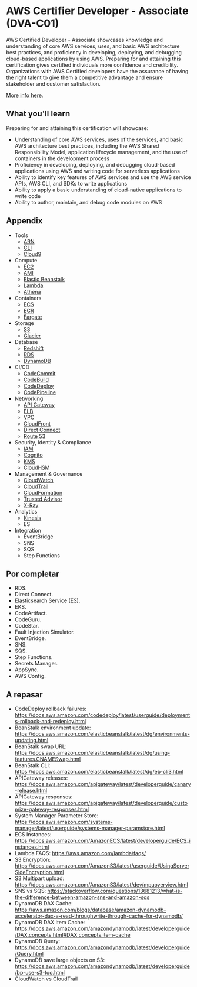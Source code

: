# AWS Certifier Developer - Associate (DVA-C01)

AWS Certified Developer - Associate showcases knowledge and understanding of core AWS services, uses, and basic AWS architecture best practices, and proficiency in developing, deploying, and debugging cloud-based applications by using AWS. Preparing for and attaining this certification gives certified individuals more confidence and credibility. Organizations with AWS Certified developers have the assurance of having the right talent to give them a competitive advantage and ensure stakeholder and customer satisfaction.

[More info here](https://aws.amazon.com/certification/certified-developer-associate/?nc1=h_ls).

## What you'll learn
Preparing for and attaining this certification will showcase:

- Understanding of core AWS services, uses of the services, and basic AWS architecture best practices, including the AWS Shared Responsibility Model, application lifecycle management, and the use of containers in the development process
- Proficiency in developing, deploying, and debugging cloud-based applications using AWS and writing code for serverless applications
- Ability to identify key features of AWS services and use the AWS service APIs, AWS CLI, and SDKs to write applications
- Ability to apply a basic understanding of cloud-native applications to write code
- Ability to author, maintain, and debug code modules on AWS

## Appendix

- Tools
    - [ARN](ARN.md)
    - [CLI](CLI.md)
    - [Cloud9](Cloud9.md)
- Compute
    - [EC2](EC2.md)
    - [AMI](EC2.md#ami)
    - [Elastic Beanstalk](ElasticBeanstalk.md)
    - [Lambda](Lambda.md)
    - [Athena](Athena.md)
- Containers
    - [ECS](ECS.md)
    - [ECR](ECR.md)
    - [Fargate](Fargate.md)
- Storage
    - [S3](S3.md)
    - [Glacier](S3.md#storage-classes)
- Database
    - [Redshift](Redshift.md)
    - [RDS](RDS.md)
    - [DynamoDB](DynamoDB.md)
- CI/CD
    - [CodeCommit](CodeCommit.md)
    - [CodeBuild](CodeBuild.md)
    - [CodeDeploy](CodeDeploy.md)
    - [CodePipeline](CodePipeline.md)
- Networking
    - [API Gateway](APIGateway.md)
    - [ELB](ELB.md)
    - [VPC](VPC.md)
    - [CloudFront](CloudFront.md)
    - [Direct Connect](DirectConnect.md)
    - [Route 53](Route53.md)
- Security, Identity & Compliance
    - [IAM](IAM.md)
    - [Cognito](Cognito.md)
    - [KMS](KMS.md)
    - [CloudHSM](CloudHSM.md)
- Management & Governance
    - [CloudWatch](CloudWatch.md)
    - [CloudTrail](CloudTrail.md)
    - [CloudFormation](CloudFormation.md)
    - [Trusted Advisor](TrustedAdvisor.md)
    - [X-Ray](XRay.md)
- Analytics
    - [Kinesis](Kinesis.md)
    - ES
- Integration
    - EventBridge
    - SNS
    - SQS
    - Step Functions

## Por completar

- RDS.
- Direct Connect.
- Elasticsearch Service (ES).
- EKS.
- CodeArtifact.
- CodeGuru.
- CodeStar.
- Fault Injection Simulator.
- EventBridge.
- SNS.
- SQS.
- Step Functions.
- Secrets Manager.
- AppSync.
- AWS Config.

## A repasar
- CodeDeploy rollback failures: https://docs.aws.amazon.com/codedeploy/latest/userguide/deployments-rollback-and-redeploy.html
- BeanStalk environment update: https://docs.aws.amazon.com/elasticbeanstalk/latest/dg/environments-updating.html
- BeanStalk swap URL: https://docs.aws.amazon.com/elasticbeanstalk/latest/dg/using-features.CNAMESwap.html
- BeanStalk CLI: https://docs.aws.amazon.com/elasticbeanstalk/latest/dg/eb-cli3.html
- APIGateway releases: https://docs.aws.amazon.com/apigateway/latest/developerguide/canary-release.html
- APIGateway responses: https://docs.aws.amazon.com/apigateway/latest/developerguide/customize-gateway-responses.html
- System Manager Parameter Store: https://docs.aws.amazon.com/systems-manager/latest/userguide/systems-manager-paramstore.html
- ECS Instances: https://docs.aws.amazon.com/AmazonECS/latest/developerguide/ECS_instances.html
- Lambda FAQS: https://aws.amazon.com/lambda/faqs/
- S3 Encryption: https://docs.aws.amazon.com/AmazonS3/latest/userguide/UsingServerSideEncryption.html
- S3 Multipart upload: https://docs.aws.amazon.com/AmazonS3/latest/dev/mpuoverview.html
- SNS vs SQS: https://stackoverflow.com/questions/13681213/what-is-the-difference-between-amazon-sns-and-amazon-sqs
- DynamoDB DAX Cache: https://aws.amazon.com/blogs/database/amazon-dynamodb-accelerator-dax-a-read-throughwrite-through-cache-for-dynamodb/
- DynamoDB DAX Item Cache: https://docs.aws.amazon.com/amazondynamodb/latest/developerguide/DAX.concepts.html#DAX.concepts.item-cache
- DynamoDB Query: https://docs.aws.amazon.com/amazondynamodb/latest/developerguide/Query.html
- DynamoDB save large objects on S3: https://docs.aws.amazon.com/amazondynamodb/latest/developerguide/bp-use-s3-too.html
- CloudWatch vs CloudTrail